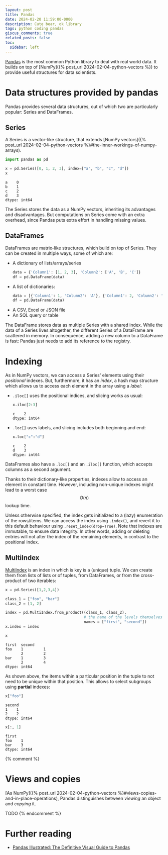 ```yaml
---
layout: post
title: Pandas
date: 2024-02-20 11:59:00-0000
description: Cute bear, ok library
tags: python coding pandas
giscus_comments: true
related_posts: false
toc:
  sidebar: left
---
```


[Pandas](https://pandas.pydata.org/) is the most common Python library to deal with real world data. It builds on top of [NumPy]({% post_url 2024-02-04-python-vectors %}) to provide useful structures for data scientists.

# Data structures provided by pandas

Pandas provides several data structures, out of which two are particularly popular: Series and DataFrames.

## Series

A Series is a vector-like structure, that extends [NumPy vectors]({% post_url 2024-02-04-python-vectors %}#the-inner-workings-of-numpy-arrays).

```python
import pandas as pd

x = pd.Series([0, 1, 2, 3], index=["a", "b", "c", "d"])
x
```

```
a    0
b    1
c    2
d    3
dtype: int64
```

The Series stores the data as a NumPy vectors, inheriting its advantages and disadvantages. But computations on Series come with an extra overhead, since Pandas puts extra effort in handling missing values.

## DataFrames

DataFrames are matrix-like structures, which build on top of Series. They can be created in multiple ways, some of which are:

- A dictionary of lists/arrays/series
  ```python
  data = {'Column1': [1, 2, 3], 'Column2': ['A', 'B', 'C']}
  df = pd.DataFrame(data)
  ```
- A list of dictionaries:
  ```python
  data = [{'Column1': 1, 'Column2': 'A'}, {'Column1': 2, 'Column2': 'B'}, {'Column1': 3, 'Column2': 'C'}]
  df = pd.DataFrame(data)
  ```
- A CSV, Excel or JSON file
- An SQL query or table

The DataFrame stores data as multiple Series with a shared index. While the data of a Series lives altogether, the different Series of a DataFrame are scattered in memory. In consequence, adding a new column to a DataFrame is fast: Pandas just needs to add its reference to the registry.

# Indexing

As in NumPy vectors, we can access a Series' elements using their _positional_ indexes. But, furthermore, it has an _index_, a hash map structure which allows us to access each element in the array using a _label_:

- `.iloc[]` uses the positional indices, and slicing works as usual:
  ```python
  x.iloc[2:3]
  ```
  ```
  c    2
  dtype: int64
  ```
- `.loc[]` uses labels, and slicing includes both beginning and end:
  ```python
  x.loc["c":"d"]
  ```
  ```
  c    2
  d    3
  dtype: int64
  ```

DataFrames also have a `.loc[]` and an `.iloc[]` function, which accepts columns as a second argument.

Thanks to their dictionary-like properties, indexes allow to access an element in constant time. However, including non-unique indexes might lead to a worst case $$O(n)$$ lookup time.

Unless otherwise specified, the index gets initialized to a (lazy) enumeration of the rows/items. We can access the index using `.index()`, and revert it to this default behaviour using `.reset_index(drop=True)`. Note that indexes are immutable, to ensure data integrity. In other words, adding or deleting entries will not alter the index of the remaining elements, in contrast to the positional index.

## MultiIndex

[MultiIndex](https://pandas.pydata.org/docs/user_guide/advanced.html) is an index in which is key is a (unique) tuple. We can create them from lists of lists or of tuples, from DataFrames, or from the cross-product of two iterables:

```python
x = pd.Series([1,2,3,4])

class_1 = ["foo", "bar"]
class_2 = [1, 2]

index = pd.MultiIndex.from_product((class_1, class_2),
                                   # the name of the levels themselves
                                   names = ["first", "second"])
x.index = index

x
```

```
first  second
foo    1         1
       2         2
bar    1         3
       2         4
dtype: int64
```

As shown above, the items within a particular position in the tuple to not need to be unique within that position. This allows to select subgroups using **partial** indexes:

```python
x["foo"]
```

```
second
1    1
2    2
dtype: int64
```

```python
x[:, 1]
```

```
first
foo    1
bar    3
dtype: int64
```

{% comment %}

# Views and copies

[As NumPy]({% post_url 2024-02-04-python-vectors %}#views-copies-and-in-place-operations), Pandas distinguishes between _viewing_ an object and _copying_ it.

TODO
{% endcomment %}

# Further reading

- [Pandas Illustrated: The Definitive Visual Guide to Pandas](https://betterprogramming.pub/pandas-illustrated-the-definitive-visual-guide-to-pandas-c31fa921a43)
